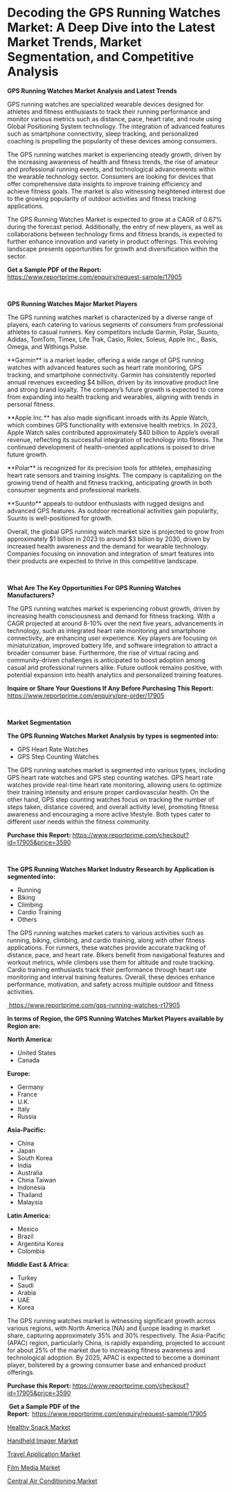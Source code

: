 <p><h1>Decoding the GPS Running Watches Market: A Deep Dive into the Latest Market Trends, Market Segmentation, and Competitive Analysis</h1></p><p><strong>GPS Running Watches Market Analysis and Latest Trends</strong></p>
<p><p>GPS running watches are specialized wearable devices designed for athletes and fitness enthusiasts to track their running performance and monitor various metrics such as distance, pace, heart rate, and route using Global Positioning System technology. The integration of advanced features such as smartphone connectivity, sleep tracking, and personalized coaching is propelling the popularity of these devices among consumers.</p><p>The GPS running watches market is experiencing steady growth, driven by the increasing awareness of health and fitness trends, the rise of amateur and professional running events, and technological advancements within the wearable technology sector. Consumers are looking for devices that offer comprehensive data insights to improve training efficiency and achieve fitness goals. The market is also witnessing heightened interest due to the growing popularity of outdoor activities and fitness tracking applications.</p><p>The GPS Running Watches Market is expected to grow at a CAGR of 0.67% during the forecast period. Additionally, the entry of new players, as well as collaborations between technology firms and fitness brands, is expected to further enhance innovation and variety in product offerings. This evolving landscape presents opportunities for growth and diversification within the sector.</p></p>
<p><strong>Get a Sample PDF of the Report:&nbsp;</strong> <a href="https://www.reportprime.com/enquiry/request-sample/17905?utm_campaign=1109&utm_medium=2&utm_source=Github&utm_content=ia&utm_term=20112024&utm_id=gps-running-watches">https://www.reportprime.com/enquiry/request-sample/17905</a></p>
<p>&nbsp;</p>
<p><strong>GPS Running Watches Major Market Players</strong></p>
<p><p>The GPS running watches market is characterized by a diverse range of players, each catering to various segments of consumers from professional athletes to casual runners. Key competitors include Garmin, Polar, Suunto, Adidas, TomTom, Timex, Life Trak, Casio, Rolex, Soleus, Apple Inc., Basis, Omega, and Withings Pulse.</p><p>**Garmin** is a market leader, offering a wide range of GPS running watches with advanced features such as heart rate monitoring, GPS tracking, and smartphone connectivity. Garmin has consistently reported annual revenues exceeding $4 billion, driven by its innovative product line and strong brand loyalty. The company’s future growth is expected to come from expanding into health tracking and wearables, aligning with trends in personal fitness.</p><p>**Apple Inc.** has also made significant inroads with its Apple Watch, which combines GPS functionality with extensive health metrics. In 2023, Apple Watch sales contributed approximately $40 billion to Apple’s overall revenue, reflecting its successful integration of technology into fitness. The continued development of health-oriented applications is poised to drive future growth.</p><p>**Polar** is recognized for its precision tools for athletes, emphasizing heart rate sensors and training insights. The company is capitalizing on the growing trend of health and fitness tracking, anticipating growth in both consumer segments and professional markets.</p><p>**Suunto** appeals to outdoor enthusiasts with rugged designs and advanced GPS features. As outdoor recreational activities gain popularity, Suunto is well-positioned for growth.</p><p>Overall, the global GPS running watch market size is projected to grow from approximately $1 billion in 2023 to around $3 billion by 2030, driven by increased health awareness and the demand for wearable technology. Companies focusing on innovation and integration of smart features into their products are expected to thrive in this competitive landscape.</p></p>
<p>&nbsp;</p>
<p><strong>What Are The Key Opportunities For GPS Running Watches Manufacturers?</strong></p>
<p><p>The GPS running watches market is experiencing robust growth, driven by increasing health consciousness and demand for fitness tracking. With a CAGR projected at around 8-10% over the next five years, advancements in technology, such as integrated heart rate monitoring and smartphone connectivity, are enhancing user experience. Key players are focusing on miniaturization, improved battery life, and software integration to attract a broader consumer base. Furthermore, the rise of virtual racing and community-driven challenges is anticipated to boost adoption among casual and professional runners alike. Future outlook remains positive, with potential expansion into health analytics and personalized training features.</p></p>
<p><strong>Inquire or Share Your Questions If Any Before Purchasing This Report:</strong> <a href="https://www.reportprime.com/enquiry/pre-order/17905?utm_campaign=1109&utm_medium=2&utm_source=Github&utm_content=ia&utm_term=20112024&utm_id=gps-running-watches">https://www.reportprime.com/enquiry/pre-order/17905</a></p>
<p>&nbsp;</p>
<p><strong>Market Segmentation</strong></p>
<p><strong>The GPS Running Watches Market Analysis by types is segmented into:</strong></p>
<p><ul><li>GPS Heart Rate Watches</li><li>GPS Step Counting Watches</li></ul></p>
<p><p>The GPS running watches market is segmented into various types, including GPS heart rate watches and GPS step counting watches. GPS heart rate watches provide real-time heart rate monitoring, allowing users to optimize their training intensity and ensure proper cardiovascular health. On the other hand, GPS step counting watches focus on tracking the number of steps taken, distance covered, and overall activity level, promoting fitness awareness and encouraging a more active lifestyle. Both types cater to different user needs within the fitness community.</p></p>
<p><strong>Purchase this Report:&nbsp;</strong><a href="https://www.reportprime.com/checkout?id=17905&price=3590&utm_campaign=1109&utm_medium=2&utm_source=Github&utm_content=ia&utm_term=20112024&utm_id=gps-running-watches">https://www.reportprime.com/checkout?id=17905&price=3590</a></p>
<p>&nbsp;</p>
<p><strong>The GPS Running Watches Market Industry Research by Application is segmented into:</strong></p>
<p><ul><li>Running</li><li>Biking</li><li>Climbing</li><li>Cardio Training</li><li>Others</li></ul></p>
<p><p>The GPS running watches market caters to various activities such as running, biking, climbing, and cardio training, along with other fitness applications. For runners, these watches provide accurate tracking of distance, pace, and heart rate. Bikers benefit from navigational features and workout metrics, while climbers use them for altitude and route tracking. Cardio training enthusiasts track their performance through heart rate monitoring and interval training features. Overall, these devices enhance performance, motivation, and safety across multiple outdoor and fitness activities.</p></p>
<p><a href="https://www.reportprime.com/gps-running-watches-r17905?utm_campaign=1109&utm_medium=2&utm_source=Github&utm_content=ia&utm_term=20112024&utm_id=gps-running-watches">&nbsp;https://www.reportprime.com/gps-running-watches-r17905</a></p>
<p><strong>In terms of Region, the GPS Running Watches Market Players available by Region are:</strong></p>
<p>
    <p> <strong> North America: </strong>
        <ul>
            <li>United States</li>
            <li>Canada</li>
        </ul>
        </p> 
    <p> <strong> Europe: </strong>
        <ul>
            <li>Germany</li>
            <li>France</li>
            <li>U.K.</li>
            <li>Italy</li>
            <li>Russia</li>
        </ul>
        </p> 
    <p> <strong> Asia-Pacific: </strong>
        <ul>
            <li>China</li>
            <li>Japan</li>
            <li>South Korea</li>
            <li>India</li>
            <li>Australia</li>
            <li>China Taiwan</li>
            <li>Indonesia</li>
            <li>Thailand</li>
            <li>Malaysia</li>
        </ul>
        </p> 
    <p> <strong> Latin America: </strong>
        <ul>
            <li>Mexico</li>
            <li>Brazil</li>
            <li>Argentina Korea</li>
            <li>Colombia</li>
        </ul>
        </p> 
    <p> <strong> Middle East & Africa: </strong>
        <ul>
            <li>Turkey</li>
            <li>Saudi</li>
            <li>Arabia</li>
            <li>UAE</li>
            <li>Korea</li>
        </ul>
    </p>
    </p>
<p><p>The GPS running watches market is witnessing significant growth across various regions, with North America (NA) and Europe leading in market share, capturing approximately 35% and 30% respectively. The Asia-Pacific (APAC) region, particularly China, is rapidly expanding, projected to account for about 25% of the market due to increasing fitness awareness and technological adoption. By 2025, APAC is expected to become a dominant player, bolstered by a growing consumer base and enhanced product offerings.</p></p>
<p><strong>Purchase this Report: </strong><a href="https://www.reportprime.com/checkout?id=17905&price=3590&utm_campaign=1109&utm_medium=2&utm_source=Github&utm_content=ia&utm_term=20112024&utm_id=gps-running-watches">https://www.reportprime.com/checkout?id=17905&price=3590</a></p>
<p>&nbsp;<strong>Get a Sample PDF of the Report:&nbsp;&nbsp;</strong><a href="https://www.reportprime.com/enquiry/request-sample/17905?utm_campaign=1109&utm_medium=2&utm_source=Github&utm_content=ia&utm_term=20112024&utm_id=gps-running-watches">https://www.reportprime.com/enquiry/request-sample/17905</a></p>
<p><strong></strong></p>
<p><p><a href="https://www.linkedin.com/pulse/global-healthy-snack-market-landscape-future-trends-strategic-d2iyf?utm_campaign=1109&utm_medium=2&utm_source=Github&utm_content=ia&utm_term=20112024&utm_id=gps-running-watches">Healthy Snack Market</a></p><p><a href="https://www.linkedin.com/pulse/decoding-handheld-imager-industry-dynamics-strategic-abyne?utm_campaign=1109&utm_medium=2&utm_source=Github&utm_content=ia&utm_term=20112024&utm_id=gps-running-watches">Handheld Imager Market</a></p><p><a href="https://issuu.com/reportprime-2/docs/travel-application-market-size-2030.pptx?utm_campaign=1109&utm_medium=2&utm_source=Github&utm_content=ia&utm_term=20112024&utm_id=gps-running-watches">Travel Application Market</a></p><p><a href="https://issuu.com/reportprime-2/docs/film-media-market-size-2030.pptx?utm_campaign=1109&utm_medium=2&utm_source=Github&utm_content=ia&utm_term=20112024&utm_id=gps-running-watches">Film Media Market</a></p><p><a href="https://github.com/AshikRahman665/Market-Research-Report-List-1/blob/main/central-air-conditioning-market.md?utm_campaign=1109&utm_medium=2&utm_source=Github&utm_content=ia&utm_term=20112024&utm_id=gps-running-watches">Central Air Conditioning Market</a></p></p>